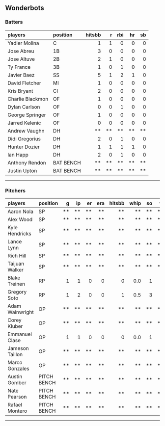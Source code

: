 ## Wonderbots

### Batters

 
|players          |position  | hitsbb|  r| rbi| hr| sb| 
|:----------------|:---------|------:|--:|---:|--:|--:| 
|Yadier Molina    |C         |      1|  1|   0|  0|  0| 
|Jose Abreu       |1B        |      3|  0|   0|  0|  0| 
|Jose Altuve      |2B        |      2|  1|   0|  0|  0| 
|Ty France        |3B        |      1|  0|   1|  0|  0| 
|Javier Baez      |SS        |      5|  1|   2|  1|  0| 
|David Fletcher   |MI        |      1|  0|   0|  0|  0| 
|Kris Bryant      |CI        |      2|  0|   0|  0|  0| 
|Charlie Blackmon |OF        |      1|  0|   0|  0|  0| 
|Dylan Carlson    |OF        |      0|  0|   1|  0|  0| 
|George Springer  |OF        |      1|  0|   0|  0|  0| 
|Jarred Kelenic   |OF        |      0|  0|   0|  0|  0| 
|Andrew Vaughn    |DH        |     **| **|  **| **| **| 
|Didi Gregorius   |DH        |      2|  0|   1|  0|  0| 
|Hunter Dozier    |DH        |      1|  1|   1|  1|  0| 
|Ian Happ         |DH        |      2|  0|   1|  0|  0| 
|Anthony Rendon   |BAT BENCH |     **| **|  **| **| **| 
|Justin Upton     |BAT BENCH |     **| **|  **| **| **| 

* * *

### Pitchers

 
|players         |position    |  g| ip| er| era| hitsbb| whip| so|  w| sv| 
|:---------------|:-----------|--:|--:|--:|---:|------:|----:|--:|--:|--:| 
|Aaron Nola      |SP          | **| **| **|  **|     **|   **| **| **| **| 
|Alex Wood       |SP          | **| **| **|  **|     **|   **| **| **| **| 
|Kyle Hendricks  |SP          | **| **| **|  **|     **|   **| **| **| **| 
|Lance Lynn      |SP          | **| **| **|  **|     **|   **| **| **| **| 
|Rich Hill       |SP          | **| **| **|  **|     **|   **| **| **| **| 
|Taijuan Walker  |SP          | **| **| **|  **|     **|   **| **| **| **| 
|Blake Treinen   |RP          |  1|  1|  0|   0|      0|  0.0|  1|  0|  0| 
|Gregory Soto    |RP          |  1|  2|  0|   0|      1|  0.5|  3|  0|  0| 
|Adam Wainwright |OP          | **| **| **|  **|     **|   **| **| **| **| 
|Corey Kluber    |OP          | **| **| **|  **|     **|   **| **| **| **| 
|Emmanuel Clase  |OP          |  1|  1|  0|   0|      0|  0.0|  1|  0|  1| 
|Jameson Taillon |OP          | **| **| **|  **|     **|   **| **| **| **| 
|Marco Gonzales  |OP          | **| **| **|  **|     **|   **| **| **| **| 
|Austin Gomber   |PITCH BENCH | **| **| **|  **|     **|   **| **| **| **| 
|Nate Pearson    |PITCH BENCH | **| **| **|  **|     **|   **| **| **| **| 
|Rafael Montero  |PITCH BENCH | **| **| **|  **|     **|   **| **| **| **| 


* * *


